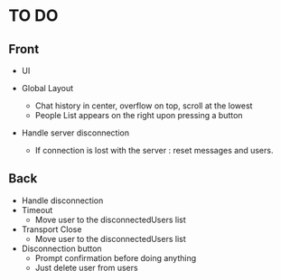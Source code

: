# TO DO
## Front
 + UI
  + Global Layout
    + Chat history in center, overflow on top, scroll at the lowest
    + People List appears on the right upon pressing a button

  + Handle server disconnection
    + If connection is lost with the server : reset messages and users.

## Back
 + Handle disconnection
  + Timeout
    + Move user to the disconnectedUsers list
  + Transport Close
    + Move user to the disconnectedUsers list
  + Disconnection button
    + Prompt confirmation before doing anything
    + Just delete user from users